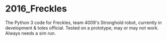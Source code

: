 # 2016_Freckles
The Python 3 code for Freckles, team 4009's Stronghold robot, currently in
development & totes official. Tested on a prototype, may or may not work. Always
needs a sim run.

